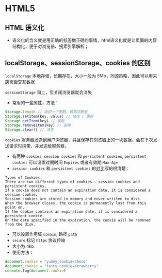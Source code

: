 # HTML5

## HTML 语义化

- 语义化的含义就是用正确的标签做正确的事情，html语义化就是让页面的内容结构化，便于对浏览器、搜索引擎解析；

## localStorage、sessionStorage、cookies 的区别

`localStorage` 本地存储，长期存在，大小一般为 5Mb，同源策略，因此可以用来跨页面交互数据

`sessionStorage` 同上，但关闭浏览器就会消失

- 常用的一些属性，方法：

```JavaScript
Storage.length // 返回一个整数，数据项数量
Storage.setItem(key, value) // 储存 / 更新
Storage.getItem(key) // 读取
Storage.removeItem(key) // 删除
Storage.clear() // 清空
```

`cookies` 服务器发送到用户浏览器，并且保存在浏览器上的一块数据，会在下次发送请求时携带，并发送给服务器。

- 有两种 `cookies`, `session cookies` 和 `persistent cookies`, `persistent cookies` 可以设置过期时间 `Expires` 或者有效期 `Max-Age`
- `session cookies` 和 `persistent cookies` 的[对比](https://www.cisco.com/c/en/us/support/docs/security/web-security-appliance/117925-technote-csc-00.html)写的很清楚：

```plaintext
Types of Cookies
There are two different types of cookies - session cookies and persistent cookies.
If a cookie does not contain an expiration date, it is considered a session cookie.
Session cookies are stored in memory and never written to disk.
When the browser closes, the cookie is permanently lost from this point on.
If the cookie contains an expiration date, it is considered a persistent cookie.
On the date specified in the expiration, the cookie will be removed from the disk.
```
- 可以设置作用域 `domain`, 路径 `path`
- `secure` 标记 `https` 协议传输
- 大小为 4kb
- 使用方法：

```JavaScript
document.cookie = "yummy_cookie=choco"
document.cookie = "tasty_cookie=strawberry"
console.log(document.cookie)
```
